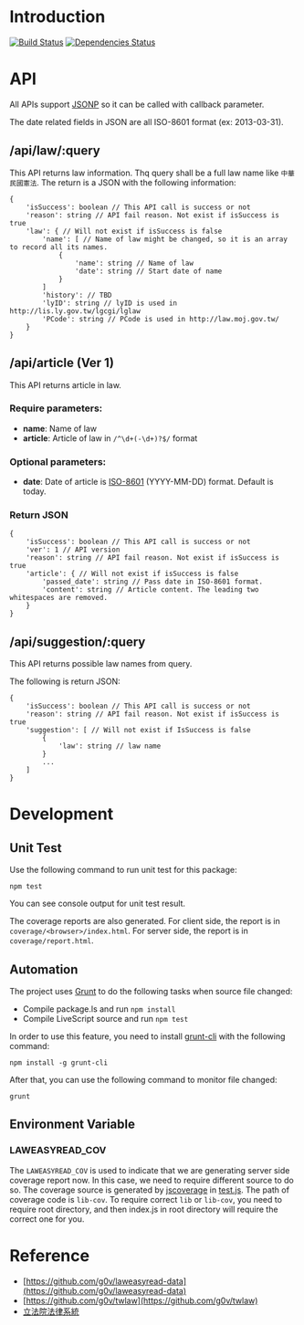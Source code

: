# Introduction
[![Build Status](https://travis-ci.org/g0v/laweasyread.png)](https://travis-ci.org/g0v/laweasyread)
[![Dependencies Status](https://gemnasium.com/g0v/laweasyread.png)](https://gemnasium.com/g0v/laweasyread)

# API
All APIs support [JSONP](http://en.wikipedia.org/wiki/JSONP) so it can be
called with callback parameter.

The date related fields in JSON are all ISO-8601 format (ex: 2013-03-31).

## /api/law/:query
This API returns law information. Thq query shall be a full law name like
`中華民國憲法`. The return is a JSON with the following information:

    {
        'isSuccess': boolean // This API call is success or not
        'reason': string // API fail reason. Not exist if isSuccess is true
        'law': { // Will not exist if isSuccess is false
            'name': [ // Name of law might be changed, so it is an array to record all its names.
                {
                    'name': string // Name of law
                    'date': string // Start date of name
                }
            ]
            'history': // TBD
            'lyID': string // lyID is used in http://lis.ly.gov.tw/lgcgi/lglaw
            'PCode': string // PCode is used in http://law.moj.gov.tw/
        }
    }

## /api/article (Ver 1)
This API returns article in law.

### Require parameters:
*   __name__: Name of law
*   __article__: Article of law in `/^\d+(-\d+)?$/` format

### Optional parameters:
*   __date__: Date of article is [ISO-8601](http://en.wikipedia.org/wiki/ISO_8601) (YYYY-MM-DD) format. Default is today.

### Return JSON
    {
        'isSuccess': boolean // This API call is success or not
        'ver': 1 // API version
        'reason': string // API fail reason. Not exist if isSuccess is true
        'article': { // Will not exist if isSuccess is false
            'passed_date': string // Pass date in ISO-8601 format.
            'content': string // Article content. The leading two whitespaces are removed.
        }
    }

## /api/suggestion/:query
This API returns possible law names from query.

The following is return JSON:

    {
        'isSuccess': boolean // This API call is success or not
        'reason': string // API fail reason. Not exist if isSuccess is true
        'suggestion': [ // Will not exist if IsSuccess is false
            {
                'law': string // law name
            }
            ...
        ]
    }
# Development

## Unit Test
Use the following command to run unit test for this package:

    npm test

You can see console output for unit test result.

The coverage reports are also generated. For client side, the report is in
`coverage/<browser>/index.html`. For server side, the report is in
`coverage/report.html`.

## Automation
The project uses [Grunt](http://gruntjs.com/) to do the following tasks when
source file changed:

* Compile package.ls and run `npm install`
* Compile LiveScript source and run `npm test`

In order to use this feature, you need to install
[grunt-cli](https://npmjs.org/package/grunt-cli) with the following command:

    npm install -g grunt-cli

After that, you can use the following command to monitor file changed:

    grunt

## Environment Variable

### LAWEASYREAD\_COV
The `LAWEASYREAD_COV` is used to indicate that we are generating server side
coverage report now. In this case, we need to require different source to do so.
The coverage source is generated by
[jscoverage](https://npmjs.org/package/jscoverage) in
[test.js](https://github.com/g0v/laweasyread/blob/master/test.js). The path of
coverage code is `lib-cov`. To require correct `lib` or `lib-cov`, you need to
require root directory, and then index.js in root directory will require the
correct one for you.

# Reference
* [https://github.com/g0v/laweasyread-data](https://github.com/g0v/laweasyread-data)
* [https://github.com/g0v/twlaw](https://github.com/g0v/twlaw)
* [立法院法律系統](http://lis.ly.gov.tw/lgcgi/lglaw)
